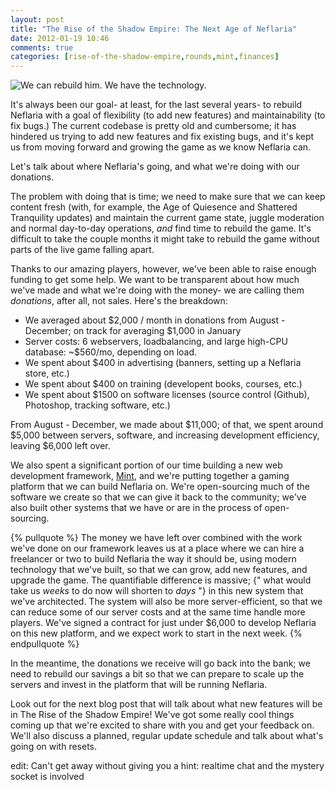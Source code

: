 ```yaml
---
layout: post
title: "The Rise of the Shadow Empire: The Next Age of Neflaria"
date: 2012-01-19 10:46
comments: true
categories: [rise-of-the-shadow-empire,rounds,mint,finances]
---
```


![We can rebuild him. We have the technology.](http://i.imgur.com/uedLr.jpg)

It's always been our goal- at least, for the last several years- to rebuild
Neflaria with a goal of flexibility (to add new features) and maintainability
(to fix bugs.) The current codebase is pretty old and cumbersome; it has
hindered us trying to add new features and fix existing bugs, and it's kept us
from moving forward and growing the game as we know Neflaria can.

Let's talk about where Neflaria's going, and what we're doing with our donations.

<!-- more -->

The problem with doing that is time; we need to make sure that we can keep
content fresh (with, for example, the Age of Quiesence and Shattered Tranquility
updates) and maintain the current game state, juggle moderation and normal
day-to-day operations, *and* find time to rebuild the game. It's difficult to
take the couple months it might take to rebuild the game without parts of the
live game falling apart.

Thanks to our amazing players, however, we've been able to raise enough funding
to get some help. We want to be transparent about how much we've made and what
we're doing with the money- we are calling them *donations*, after all, not sales. 
Here's the breakdown:

* We averaged about $2,000 / month in donations from August - December;
  on track for averaging $1,000 in January
* Server costs: 6 webservers, loadbalancing, and large high-CPU database:
  ~$560/mo, depending on load.
* We spent about $400 in advertising (banners, setting up a Neflaria store, etc.)
* We spent about $400 on training (developent books, courses, etc.)
* We spent about $1500 on software licenses (source control (Github), Photoshop,
  tracking software, etc.)

From August - December, we made about $11,000; of that, we spent around $5,000
between servers, software, and increasing development efficiency, leaving $6,000
left over.

We also spent a significant portion of our time building a new web development
framework, [Mint](https://github.com/Olivine-Labs/Mint), 
and we're putting together a gaming platform that we can build
Neflaria on. We're open-sourcing much of the software we
create so that we can give it back to the community; we've also built other
systems that we have or are in the process of open-sourcing.

{% pullquote %}
The money we have left over combined with  the work we've done on our 
framework leaves us at a place where we can hire a freelancer or two to build
Neflaria the way it should be, using modern technology that we've built, so
that we can grow, add new features, and upgrade the game.  The quantifiable
difference is massive;
{" what would take us *weeks* to do now will shorten to *days* "}
in this new system that we've architected. The system will also be more
server-efficient, so that we can reduce some of our server costs and at the
same time handle more players. We've signed a contract for just under $6,000
to develop Neflaria on this new platform, and we expect work to start in the
next week.
{% endpullquote %}

In the meantime, the donations we receive will go back into the bank; we need
to rebuild our savings a bit so that we can prepare to scale up the servers
and invest in the platform that will be running Neflaria.

Look out for the next blog post that will talk about what new features will be
in The Rise of the Shadow Empire! We've got some really cool things coming up
that we're excited to share with you and get your feedback on. We'll also
discuss a planned, regular update schedule and talk about what's going on with
resets.




edit: Can't get away without giving you a hint: realtime chat and the mystery 
socket is involved
